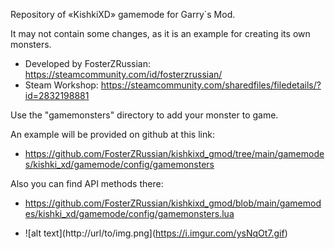 

Repository of «KishkiXD» gamemode for Garry`s Mod. 

It may not contain some changes, as it is an example for creating its own monsters.

* Developed by FosterZRussian: https://steamcommunity.com/id/fosterzrussian/
* Steam Workshop: https://steamcommunity.com/sharedfiles/filedetails/?id=2832198881


Use the "gamemonsters" directory to add your monster to game.

An example will be provided on github at this link:
* https://github.com/FosterZRussian/kishkixd_gmod/tree/main/gamemodes/kishki_xd/gamemode/config/gamemonsters

Also you can find API methods there:
* https://github.com/FosterZRussian/kishkixd_gmod/blob/main/gamemodes/kishki_xd/gamemode/config/gamemonsters.lua

* ![alt text](http://url/to/img.png](https://i.imgur.com/ysNqOt7.gif)


